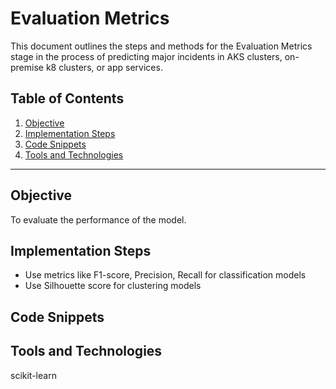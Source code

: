 
# Evaluation Metrics

This document outlines the steps and methods for the Evaluation Metrics stage in the process of predicting major incidents in AKS clusters, on-premise k8 clusters, or app services.

## Table of Contents

1. [Objective](#objective)
2. [Implementation Steps](#implementation-steps)
3. [Code Snippets](#code-snippets)
4. [Tools and Technologies](#tools-and-technologies)

---

## Objective

To evaluate the performance of the model.

## Implementation Steps

- Use metrics like F1-score, Precision, Recall for classification models
- Use Silhouette score for clustering models

## Code Snippets



## Tools and Technologies

scikit-learn

